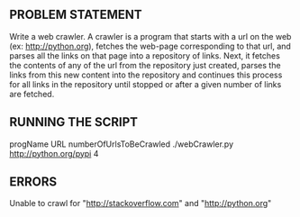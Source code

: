 PROBLEM STATEMENT
-----------------
Write a web crawler.
A crawler is a program that starts with a url on the web (ex: http://python.org), fetches the web-page corresponding to that url, and parses all the links on that page into a repository of links. Next, it fetches the contents of any of the url from the repository just created, parses the links from this new content into the repository and continues this process for all links in the repository until stopped or after a given number of links are fetched.

RUNNING THE SCRIPT
------------------
progName URL numberOfUrlsToBeCrawled
./webCrawler.py http://python.org/pypi 4

ERRORS
------
Unable to crawl for "http://stackoverflow.com" and "http://python.org"
